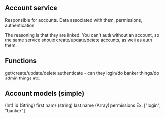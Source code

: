 Account service
----

Responsible for accounts. Data associated with them, permissions, authentication

The reasoning is that they are linked. You can't auth without an account, so the same service should create/update/delete accounts, as well as auth them.

Functions
----
get/create/update/delete
authenticate - can they login/do banker things/do admin things etc.

Account models (simple)
----
(Int) id
(String) first name
(string) last name
(Array) permissions Ex. ["login", "banker"]
